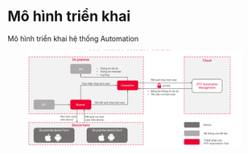 # Mô hình triển khai

Mô hình triển khai hệ thống Automation&#x20;

<figure><img src="../../.gitbook/assets/image (147).png" alt=""><figcaption></figcaption></figure>
